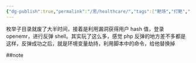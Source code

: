 ```yaml
---
{"dg-publish":true,"permalink":"/思/healthcare/","tags":["靶场","打靶","vulnhub","渗透"]}
---
```


枚举子目录就废了大半时间，接着是利用漏洞获得用户 hash 值，登录 openemr，进行反弹 shell。其实玩了这么多，感觉 php 反弹的地方差不多都是这样，反弹成功之后，就是环境变量劫持，利用脚本中的命令，给他替换掉

##note



